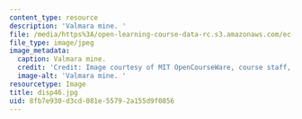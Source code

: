 ```yaml
---
content_type: resource
description: 'Valmara mine. '
file: /media/https%3A/open-learning-course-data-rc.s3.amazonaws.com/ec-s06-design-for-demining-spring-2007/8fb7e930d3cd081e55792a155d9f0856_disp46.jpg
file_type: image/jpeg
image_metadata:
  caption: Valmara mine.
  credit: 'Credit: Image courtesy of MIT OpenCourseWare, course staff, and students.'
  image-alt: 'Valmara mine. '
resourcetype: Image
title: disp46.jpg
uid: 8fb7e930-d3cd-081e-5579-2a155d9f0856
---
```

